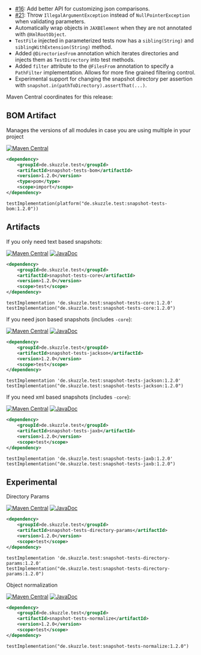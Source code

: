 * [#16](https://github.com/skuzzle/snapshot-tests/issues/16): Add better API for customizing json comparisons.
* [#21](https://github.com/skuzzle/snapshot-tests/issues/21): Throw `IllegalArgumentException` instead of `NullPointerException` when validating parameters.
* Automatically wrap objects in `JAXBElement` when they are not annotated with `@XmlRootObject`.
* `TestFile` injected in parameterized tests now has a `sibling(String)` and `siblingWithExtension(String)` method.
* Added `@DirectoriesFrom` annotation which iterates directories and injects them as `TestDirectory` into test methods.
* Added `filter` attribute to the `@FilesFrom` annotation to specify a `PathFilter` implementation. Allows for more fine grained filtering control.
* Experimental support for changing the snapshot directory per assertion with `snapshot.in(pathToDirectory).assertThat(...)`.

Maven Central coordinates for this release:

## BOM Artifact
Manages the versions of all modules in case you are using multiple in your project

[![Maven Central](https://img.shields.io/static/v1?label=MavenCentral&message=1.2.0&color=blue)](https://search.maven.org/artifact/de.skuzzle.test/snapshot-tests-bom/1.2.0/jar)

```xml
<dependency>
    <groupId>de.skuzzle.test</groupId>
    <artifactId>snapshot-tests-bom</artifactId>
    <version>1.2.0</version>
    <type>pom</type>
    <scope>import</scope>
</dependency>
```

```
testImplementation(platform("de.skuzzle.test:snapshot-tests-bom:1.2.0"))
```

## Artifacts
If you only need text based snapshots:

[![Maven Central](https://img.shields.io/static/v1?label=MavenCentral&message=1.2.0&color=blue)](https://search.maven.org/artifact/de.skuzzle.test/snapshot-tests-core/1.2.0/jar) [![JavaDoc](https://img.shields.io/static/v1?label=JavaDoc&message=1.2.0&color=orange)](http://www.javadoc.io/doc/de.skuzzle.test/snapshot-tests-core/1.2.0)

```xml
<dependency>
    <groupId>de.skuzzle.test</groupId>
    <artifactId>snapshot-tests-core</artifactId>
    <version>1.2.0</version>
    <scope>test</scope>
</dependency>
```

```
testImplementation 'de.skuzzle.test:snapshot-tests-core:1.2.0'
testImplementation("de.skuzzle.test:snapshot-tests-core:1.2.0")
```

If you need json based snapshots (includes `-core`):

[![Maven Central](https://img.shields.io/static/v1?label=MavenCentral&message=1.2.0&color=blue)](https://search.maven.org/artifact/de.skuzzle.test/snapshot-tests-jackson/1.2.0/jar) [![JavaDoc](https://img.shields.io/static/v1?label=JavaDoc&message=1.2.0&color=orange)](http://www.javadoc.io/doc/de.skuzzle.test/snapshot-tests-jackson/1.2.0)

```xml
<dependency>
    <groupId>de.skuzzle.test</groupId>
    <artifactId>snapshot-tests-jackson</artifactId>
    <version>1.2.0</version>
    <scope>test</scope>
</dependency>
```

```
testImplementation 'de.skuzzle.test:snapshot-tests-jackson:1.2.0'
testImplementation("de.skuzzle.test:snapshot-tests-jackson:1.2.0")
```

If you need xml based snapshots (includes `-core`):

[![Maven Central](https://img.shields.io/static/v1?label=MavenCentral&message=1.2.0&color=blue)](https://search.maven.org/artifact/de.skuzzle.test/snapshot-tests-jaxb/1.2.0/jar) [![JavaDoc](https://img.shields.io/static/v1?label=JavaDoc&message=1.2.0&color=orange)](http://www.javadoc.io/doc/de.skuzzle.test/snapshot-tests-jaxb/1.2.0)

```xml
<dependency>
    <groupId>de.skuzzle.test</groupId>
    <artifactId>snapshot-tests-jaxb</artifactId>
    <version>1.2.0</version>
    <scope>test</scope>
</dependency>
```

```
testImplementation 'de.skuzzle.test:snapshot-tests-jaxb:1.2.0'
testImplementation("de.skuzzle.test:snapshot-tests-jaxb:1.2.0")
```

## Experimental
Directory Params

[![Maven Central](https://img.shields.io/static/v1?label=MavenCentral&message=1.2.0&color=blue)](https://search.maven.org/artifact/de.skuzzle.test/snapshot-tests-directory-params/1.2.0/jar) [![JavaDoc](https://img.shields.io/static/v1?label=JavaDoc&message=1.2.0&color=orange)](http://www.javadoc.io/doc/de.skuzzle.test/snapshot-tests-directory-params/1.2.0)

```xml
<dependency>
    <groupId>de.skuzzle.test</groupId>
    <artifactId>snapshot-tests-directory-params</artifactId>
    <version>1.2.0</version>
    <scope>test</scope>
</dependency>
```

```
testImplementation 'de.skuzzle.test:snapshot-tests-directory-params:1.2.0'
testImplementation("de.skuzzle.test:snapshot-tests-directory-params:1.2.0")
```

Object normalization

[![Maven Central](https://img.shields.io/static/v1?label=MavenCentral&message=1.2.0&color=blue)](https://search.maven.org/artifact/de.skuzzle.test/snapshot-tests-normalize/1.2.0/jar) [![JavaDoc](https://img.shields.io/static/v1?label=JavaDoc&message=1.2.0&color=orange)](http://www.javadoc.io/doc/de.skuzzle.test/snapshot-tests-normalize/1.2.0)

```xml
<dependency>
    <groupId>de.skuzzle.test</groupId>
    <artifactId>snapshot-tests-normalize</artifactId>
    <version>1.2.0</version>
    <scope>test</scope>
</dependency>
```

```
testImplementation("de.skuzzle.test:snapshot-tests-normalize:1.2.0")
```